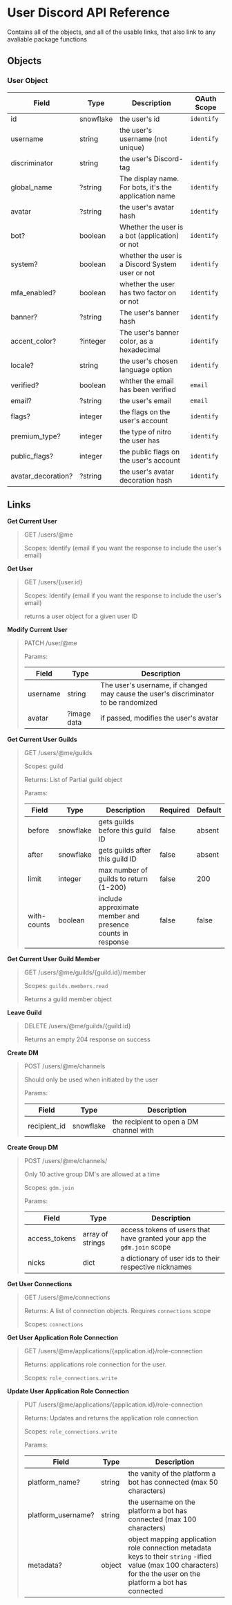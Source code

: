 # User Discord API Reference
Contains all of the objects, and all of the usable links, that also link to any avaliable package functions

## Objects

### User Object
|Field|Type|Description|OAuth Scope|
|---|---|---|---|
|id|snowflake|the user's id|`identify`|
|username|string|the user's username (not unique)|`identify`|
|discriminator|string|the user's Discord-tag|`identify`|
|global_name|?string|The display name. For bots, it's the application name|`identify`|
|avatar|?string|the user's avatar hash|`identify`|
|bot?|boolean|Whether the user is a bot (application) or not|`identify`|
|system?|boolean|whether the user is a Discord System user or not|`identify`|
|mfa_enabled?|boolean|whether the user has two factor on or not|`identify`|
|banner?|?string|The user's banner hash|`identify`|
|accent_color?|?integer|The user's banner color, as a hexadecimal|`identify`|
|locale?|string|the user's chosen language option|`identify`|
|verified?|boolean|whther the email has been verified|`email`|
|email?|?string|the user's email|`email`|
|flags?|integer|the flags on the user's account|`identify`|
|premium_type?|integer|the type of nitro the user has|`identify`|
|public_flags?|integer|the public flags on the user's account|`identify`|
|avatar_decoration?|?string|the user's avatar decoration hash|`identify`|



## Links

**Get Current User**
> GET /users/@me
>
> Scopes: Identify (email if you want the response to include the user's email)

**Get User**
> GET /users/{user.id}
>
> Scopes: Identify (email if you want the response to include the user's email)
> 
> returns a user object for a given user ID

**Modify Current User**
> PATCH /user/@me
>
> Params:
>
> |Field|Type|Description|
> |---|---|---|
> |username|string| The user's username, if changed may cause the user's discriminator to be randomized|
> |avatar|?image data|if passed, modifies the user's avatar|

**Get Current User Guilds**
> GET /users/@me/guilds
>
> Scopes: guild
>
> Returns: List of Partial guild object
>
> Params:
>
> |Field|Type|Description|Required|Default|
> |---|---|---|---|---|
> |before|snowflake|gets guilds before this guild ID|false|absent|
> |after|snowflake|gets guilds after this guild ID|false|absent|
> |limit|integer|max number of guilds to return (1-200)|false|200|
> |with-counts|boolean|include approximate member and presence counts in response|false|false|

**Get Current User Guild Member**
> GET /users/@me/guilds/{guild.id}/member
>
> Scopes: `guilds.members.read`
>
> Returns a guild member object

**Leave Guild**
> DELETE /users/@me/guilds/{guild.id}
>
> Returns an empty 204 response on success

**Create DM**
> POST /users/@me/channels
>
> Should only be used when initiated by the user
>
> Params:
>
> |Field|Type|Description|
> |---|---|---|
> |recipient_id|snowflake|the recipient to open a DM channel with|

**Create Group DM**
> POST /users/@me/channels/
>
> Only 10 active group DM's are allowed at a time
>
> Scopes: `gdm.join`
> 
> Params:
>
> |Field|Type|Description|
> |---|---|---|
> |access_tokens|array of strings|access tokens of users that have granted your app the `gdm.join` scope|
> |nicks|dict|a dictionary of user ids to their respective nicknames|

**Get User Connections**
> GET /users/@me/connections
>
> Returns: A list of connection objects. Requires `connections` scope
>
> Scopes: `connections`

**Get User Application Role Connection**
> GET /users/@me/applications/{application.id}/role-connection
>
> Returns: applications role connection for the user.
>
> Scopes: `role_connections.write`

**Update User Application Role Connection**
> PUT /users/@me/applications/{application.id}/role-connection
>
> Returns: Updates and returns the application role connection
>
> Scopes: `role_connections.write`
>
> Params:
>
> |Field|Type|Description|
> |---|---|---|
> |platform_name?|string|the vanity of the platform a bot has connected (max 50 characters)|
> |platform_username?|string|the username on the platform a bot has connected (max 100 characters)|
> |metadata?|object|object mapping application role connection metadata keys to their `string` -ified value (max 100 characters) for the the user on the platform a bot has connected|
